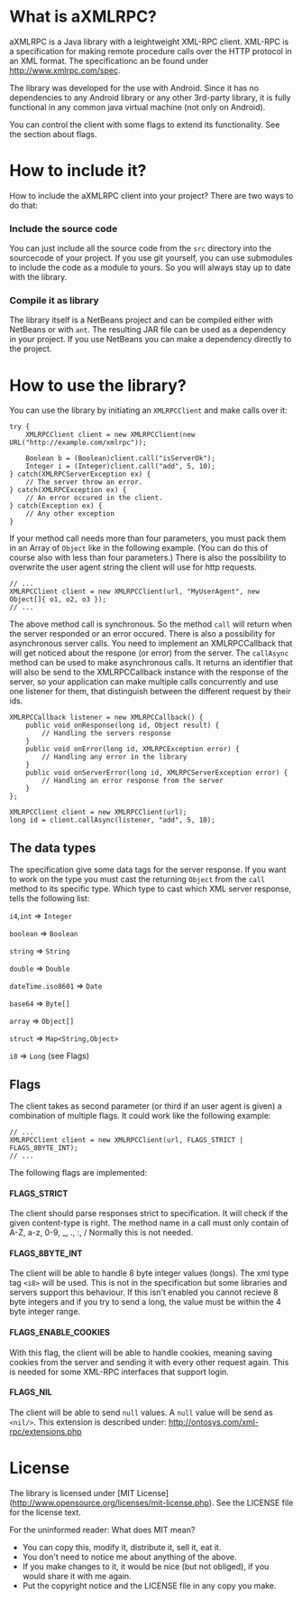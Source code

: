 What is aXMLRPC?
================

aXMLRPC is a Java library with a leightweight XML-RPC client. XML-RPC is
a specification for making remote procedure calls over the HTTP protocol
in an XML format. The specificationc an be found under http://www.xmlrpc.com/spec.

The library was developed for the use with Android. Since it has no dependencies to 
any Android library or any other 3rd-party library, it is fully functional in any
common java virtual machine (not only on Android).

You can control the client with some flags to extend its functionality. See the section
about flags.

How to include it?
==================

How to include the aXMLRPC client into your project?
There are two ways to do that:

### Include the source code

You can just include all the source code from the `src` directory into the sourcecode
of your project. If you use git yourself, you can use submodules to include the code 
as a module to yours. So you will always stay up to date with the library.

### Compile it as library

The library itself is a NetBeans project and can be compiled either with NetBeans or
with `ant`. The resulting JAR file can be used as a dependency in your project. If you
use NetBeans you can make a dependency directly to the project.

How to use the library?
=======================

You can use the library by initiating an `XMLRPCClient` and make calls over it:

	try {
		XMLRPCClient client = new XMLRPCClient(new URL("http://example.com/xmlrpc"));
	
		Boolean b = (Boolean)client.call("isServerOk");
		Integer i = (Integer)client.call("add", 5, 10);
	} catch(XMLRPCServerException ex) {
		// The server throw an error.
	} catch(XMLRPCException ex) {
		// An error occured in the client.
	} catch(Exception ex) {
		// Any other exception
	}

If your method call needs more than four parameters, you must pack them in an Array of `Object`
like in the following example. (You can do this of course also with less than four parameters.)
There is also the possibility to overwrite the user agent string the client will use for http requests.

	// ...
	XMLRPCClient client = new XMLRPCClient(url, "MyUserAgent", new Object[]{ o1, o2, o3 });
	// ...

The above method call is synchronous. So the method `call` will return when the server responded
or an error occured. There is also a possibility for asynchronous server calls.
You need to implement an XMLRPCCallback that will get noticed about the respone (or error) from
the server. The `callAsync` method can be used to make asynchronous calls. It returns an identifier
that will also be send to the XMLRPCCallback instance with the response of the server, so your
application can make multiple calls concurrently and use one listener for them, that distinguish 
between the different request by their ids.

	XMLRPCCallback listener = new XMLRPCCallback() {
		public void onResponse(long id, Object result) {
			// Handling the servers response
		}
		public void onError(long id, XMLRPCException error) {
			// Handling any error in the library
		}
		public void onServerError(long id, XMLRPCServerException error) {
			// Handling an error response from the server
		}
	};

	XMLRPCClient client = new XMLRPCClient(url);
	long id = client.callAsync(listener, "add", 5, 10);


The data types
--------------

The specification give some data tags for the server response. If you want to work on the
type you must cast the returning `Object` from the `call` method to its specific type.
Which type to cast which XML server response, tells the following list:

`i4`,`int`	=> `Integer`

`boolean`	=> `Boolean`

`string`	=> `String`

`double`	=> `Double`

`dateTime.iso8601`	=> `Date`

`base64`	=> `Byte[]`

`array`		=> `Object[]`

`struct`	=> `Map<String,Object>`

`i8`		=> `Long` (see Flags)


Flags
-----

The client takes as second parameter (or third if an user agent is given) 
a combination of multiple flags. It could work like the following example:

	// ...
	XMLRPCClient client = new XMLRPCClient(url, FLAGS_STRICT | FLAGS_8BYTE_INT);
	// ...

The following flags are implemented:


#### FLAGS_STRICT

The client should parse responses strict to specification.
It will check if the given content-type is right.
The method name in a call must only contain of A-Z, a-z, 0-9, _, ., :, /
Normally this is not needed.


#### FLAGS_8BYTE_INT

The client will be able to handle 8 byte integer values (longs).
The xml type tag `<i8>` will be used. This is not in the specification
but some libraries and servers support this behaviour.
If this isn't enabled you cannot recieve 8 byte integers and if you try to
send a long, the value must be within the 4 byte integer range.


#### FLAGS_ENABLE_COOKIES

With this flag, the client will be able to handle cookies, meaning saving cookies
from the server and sending it with every other request again. This is needed
for some XML-RPC interfaces that support login.


#### FLAGS_NIL

The client will be able to send `null` values. A `null` value will be send
as `<nil/>`. This extension is described under: http://ontosys.com/xml-rpc/extensions.php

License
=======

The library is licensed under [MIT License] (http://www.opensource.org/licenses/mit-license.php).
See the LICENSE file for the license text. 

For the uninformed reader: What does MIT mean?

- You can copy this, modify it, distribute it, sell it, eat it.
- You don't need to notice me about anything of the above.
- If you make changes to it, it would be nice (but not obliged), if you would share it with me again.
- Put the copyright notice and the LICENSE file in any copy you make.
